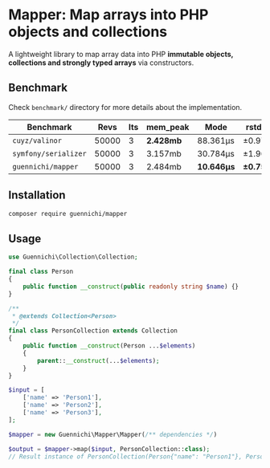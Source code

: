 # Mapper: Map arrays into PHP objects and collections

A lightweight library to map array data into PHP **immutable objects, collections and strongly typed arrays** via constructors.

## Benchmark

Check `benchmark/` directory for more details about the implementation.

| Benchmark          | Revs     | Its | mem_peak    | Mode | rstdev    |
|--------------------|----------|-----|-------------|------|-----|
| `cuyz/valinor` | 50000 | 3   | **2.428mb** | 88.361μs     | ±0.97%     |
| `symfony/serializer` | 50000 | 3   | 3.157mb     |  30.784μs    | ±1.96%    |
| `guennichi/mapper`   | 50000    | 3   | 2.484mb     | **10.646μs**     |  **±0.75%**   |


## Installation

```bash
composer require guennichi/mapper
```

## Usage

```php
use Guennichi\Collection\Collection;

final class Person
{
    public function __construct(public readonly string $name) {}
}

/**
 * @extends Collection<Person>
 */
final class PersonCollection extends Collection
{
    public function __construct(Person ...$elements)
    {
        parent::__construct(...$elements);
    }
}

$input = [
    ['name' => 'Person1'],
    ['name' => 'Person2'],
    ['name' => 'Person3'],
];

$mapper = new Guennichi\Mapper\Mapper(/** dependencies */)

$output = $mapper->map($input, PersonCollection::class);
// Result instance of PersonCollection(Person{"name": "Person1"}, Person{"name": "Person2"}, Person{"name": "Person3"})
```
